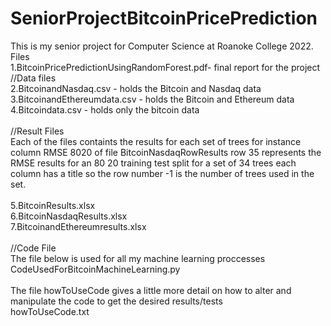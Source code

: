 # SeniorProjectBitcoinPricePrediction
This is my senior project for Computer Science at Roanoke College 2022.<br>
Files<br>
1.BitcoinPricePredictionUsingRandomForest.pdf- final report for the project
//Data files <br>
2.BitcoinandNasdaq.csv - holds the Bitcoin and Nasdaq data<br>
3.BitcoinandEthereumdata.csv - holds the Bitcoin and Ethereum data<br>
4.Bitcoindata.csv - holds only the bitcoin data<br>
<br>
//Result Files<br>
Each of the files containts the results for each set of trees for instance column RMSE 8020 of file BitcoinNasdaqRowResults row 35 represents the RMSE results for an 80 20 training test split for a set of 34 trees each column has a title so the row number -1 is the number of trees used in the set.<br>
<br>
5.BitcoinResults.xlsx<br>
6.BitcoinNasdaqResults.xlsx<br>
7.BitcoinandEthereumresults.xlsx<br>
<br>
//Code File <br>
The file below is used for all my machine learning proccesses <br>
CodeUsedForBitcoinMachineLearning.py <br>
<br>
The file howToUseCode gives a little more detail on how to alter and manipulate the code to get the desired results/tests <br>
howToUseCode.txt<br>
<br>
